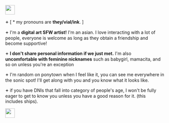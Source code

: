<img src='https://64.media.tumblr.com/834c472976cff3acafa89f096f0407b4/ce19051a95c21bcf-f4/s2048x3072/5e73be143603258b5b8373a615d9b1fbfce3a853.pnj' style='height: 30px; width: auto;'></img>
<p>𖥔 [ * my pronouns are <b>they/vial/ink</b>. ]</p>
<p>𖥔 I'm a <b>digital art SFW artist!</b> I'm an asian. I love interacting with a lot of people, everyone is welcome as long as they obtain a friendship and become supportive!</p>
<p>𖥔 <b>I don't share personal information if we just met.</b> I'm also <b>uncomfortable with feminine nicknames</b> such as babygirl, mamacita, and so on unless you're an exception</p>
<p>𖥔 I'm random on ponytown when I feel like it, you can see me everywhere in the sonic spot! I'll get along with you and you know what it looks like.</p>
<p>𖥔 if you have DNIs that fall into category of people's age, I won't be fully eager to get to know you unless you have a good reason for it. (this includes ships).</p>
<img src='https://64.media.tumblr.com/834c472976cff3acafa89f096f0407b4/ce19051a95c21bcf-f4/s2048x3072/5e73be143603258b5b8373a615d9b1fbfce3a853.pnj' style='height: 30px; width: auto;'></img>
